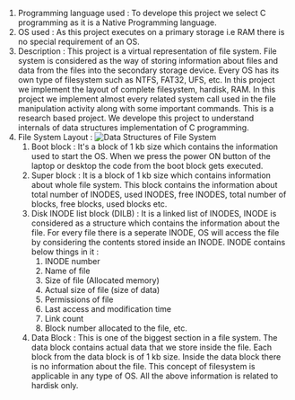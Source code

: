 1. Programming language used :
   To develope this project we select C programming as it is a Native Programming language.
2. OS used :
   As this project executes on a primary storage i.e RAM there is no special requirement of an OS.
3. Description :
   This project is a virtual representation of file system. File system is considered as the way of storing information about files and data from the files into the 
   secondary storage device.
   Every OS has its own type of filesystem such as NTFS, FAT32, UFS, etc.
   In this project we implement the layout of complete filesystem, hardisk, RAM.
   In this project we implement almost every related system call used in the file manipulation activity along with some important commands.
   This is a research based project.
   We develope this project to understand internals of data structures implementation of C programming.
4. File System Layout :
    ![Data Structures of File System](https://github.com/user-attachments/assets/12a29903-fcf2-404c-ba42-6f5c25e83f09)
    1. Boot block :
       It's a block of 1 kb size which contains the information used to start the OS.
       When we press the  power ON button of the laptop or desktop the code from the boot block gets executed.
    2. Super block :
       It is a block of 1 kb size which contains information about whole file system.
       This block contains the information about total number of INODES, used INODES, free INODES, total number of blocks, free blocks, used blocks etc.
    3. Disk INODE list block (DILB) :
       It is a linked list of INODES, INODE is considered as a structure which contains the information about the file.
       For every file there is a seperate INODE, OS will access the file by considering the contents stored inside an INODE.
       INODE contains below things in it :
       1. INODE number
       2. Name of file
       3. Size of file (Allocated memory)
       4. Actual size of file (size of data)
       5. Permissions of file
       6. Last access and modification time
       7. Link count
       8. Block number allocated to the file, etc.
     4. Data Block :
        This is one of the biggest section in a file system.
        The data block contains actual data that we store inside the file.
        Each block from the data block is of 1 kb size.
        Inside the data block there is no information about the file.
        This concept of filesystem is applicable in any type of OS.
        All the above information is related to hardisk only.
